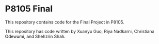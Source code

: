 # P8105 Final

This repository contains code for the Final Project in P8105. 

This repository has code written by Xuanyu Guo, Riya Nadkarni, Christiana Odewumi, and Shehzrin Shah. 
